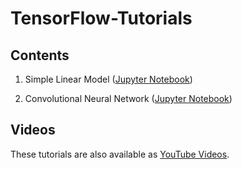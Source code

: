 # TensorFlow-Tutorials

## Contents

1. Simple Linear Model ([Jupyter Notebook](https://github.com/Hvass-Labs/TensorFlow-Tutorials/blob/master/01_Simple_Linear_Model.ipynb))

2. Convolutional Neural Network ([Jupyter Notebook](https://github.com/Hvass-Labs/TensorFlow-Tutorials/blob/master/02_Convolutional_Neural_Network.ipynb))

## Videos

These tutorials are also available as [YouTube Videos](https://www.youtube.com/playlist?list=PL9Hr9sNUjfsmEu1ZniY0XpHSzl5uihcXZ).

